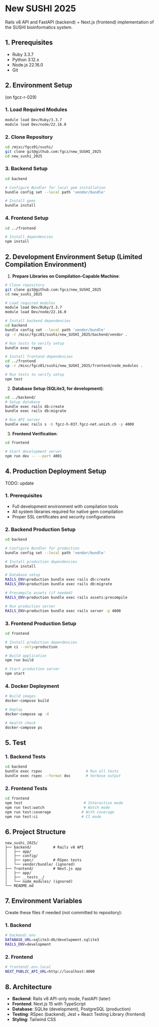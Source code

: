 # New SUSHI 2025

Rails v8 API and FastAPI (backend) + Next.js (frontend) implementation of the SUSHI bioinformatics system.

## 1. Prerequisites

- Ruby 3.3.7
- Python 3.12.x
- Node.js 22.16.0
- Git

## 2. Environment Setup

(on fgcz-r-029)

### 1. Load Required Modules
```bash
module load Dev/Ruby/3.3.7
module load Dev/node/22.16.0
```

### 2. Clone Repository
```bash
cd /misc/fgcz01/sushi/
git clone git@github.com:fgcz/new_SUSHI_2025
cd new_sushi_2025
```

### 3. Backend Setup
```bash
cd backend

# Configure Bundler for local gem installation
bundle config set --local path 'vendor/bundle'

# Install gems
bundle install
```

### 4. Frontend Setup
```bash
cd ../frontend

# Install dependencies
npm install
```

## 2. Development Environment Setup (Limited Compilation Environment)

1. **Prepare Libraries on Compilation-Capable Machine**:
```bash
# Clone repository
git clone git@github.com:fgcz/new_SUSHI_2025
cd new_sushi_2025

# Load required modules
module load Dev/Ruby/3.3.7
module load Dev/node/22.16.0

# Install backend dependencies
cd backend
bundle config set --local path 'vendor/bundle'
cp -r /misc/fgcz01/sushi/new_SUSHI_2025/backend/vendor .

# Run tests to verify setup
bundle exec rspec

# Install frontend dependencies
cd ../frontend
cp -r /misc/fgcz01/sushi/new_SUSHI_2025/frontend/node_modules .

# Run tests to verify setup
npm test
```

2. **Database Setup (SQLite3, for development)**:
```bash
cd ../backend/
# Setup database
bundle exec rails db:create
bundle exec rails db:migrate

# Run API server
bundle exec rails s -b fgcz-h-037.fgcz-net.unizh.ch -p 4000
```

3. **Frontend Verification**:
```bash
cd frontend

# Start development server
npm run dev -- --port 4001
```

## 4. Production Deployment Setup

TODO: update

### 1. Prerequisites
- Full development environment with compilation tools
- All system libraries required for native gem compilation
- Proper SSL certificates and security configurations

### 2. Backend Production Setup
```bash
cd backend

# Configure Bundler for production
bundle config set --local path 'vendor/bundle'

# Install production dependencies
bundle install

# Database setup
RAILS_ENV=production bundle exec rails db:create
RAILS_ENV=production bundle exec rails db:migrate

# Precompile assets (if needed)
RAILS_ENV=production bundle exec rails assets:precompile

# Run production server
RAILS_ENV=production bundle exec rails server -p 4000
```

### 3. Frontend Production Setup
```bash
cd frontend

# Install production dependencies
npm ci --only=production

# Build application
npm run build

# Start production server
npm start
```

### 4. Docker Deployment
```bash
# Build images
docker-compose build

# Deploy
docker-compose up -d

# Health check
docker-compose ps
```


## 5. Test

### 1. Backend Tests
```bash
cd backend
bundle exec rspec                    # Run all tests
bundle exec rspec --format doc       # Verbose output
```

### 2. Frontend Tests
```bash
cd frontend
npm test                            # Interactive mode
npm run test:watch                  # Watch mode
npm run test:coverage              # With coverage
npm run test:ci                    # CI mode
```

## 6. Project Structure

```
new_sushi_2025/
├── backend/          # Rails v8 API
│   ├── app/
│   ├── config/
│   ├── spec/         # RSpec tests
│   └── vendor/bundle/ (ignored)
├── frontend/         # Next.js app
│   ├── app/
│   ├── __tests__/
│   └── node_modules/ (ignored)
└── README.md
```

## 7. Environment Variables

Create these files if needed (not committed to repository):

### 1. Backend
```bash
# backend/.env
DATABASE_URL=sqlite3:db/development.sqlite3
RAILS_ENV=development
```

### 2. Frontend
```bash
# frontend/.env.local
NEXT_PUBLIC_API_URL=http://localhost:4000
```

## 8. Architecture

- **Backend**: Rails v8 API-only mode, FastAPI (later)
- **Frontend**: Next.js 15 with TypeScript
- **Database**: SQLite (development), PostgreSQL (production)
- **Testing**: RSpec (backend), Jest + React Testing Library (frontend)
- **Styling**: Tailwind CSS
